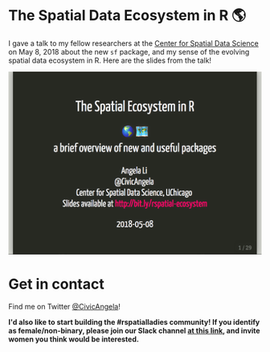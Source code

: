 # The Spatial Data Ecosystem in R 🌎

I gave a talk to my fellow researchers at the [Center for Spatial Data Science](https://spatial.uchicago.edu/) on May 8, 2018 about the new `sf` package, and my sense of the evolving spatial data ecosystem in R. Here are the slides from the talk!

[![](images/slide-title.png)](https://angela-li.github.io/slides/2018-05-08/rspatial-ecosystem.html)

Get in contact
=================
Find me on Twitter [@CivicAngela](https://twitter.com/CivicAngela)!

**I'd also like to start building the #rspatialladies community! If you identify as female/non-binary, please join our Slack channel [at this link](https://join.slack.com/t/r-spatialladies/shared_invite/enQtMzU1MTIwMjU2NzUyLTBkZjU1NDFiZGU3YzNmN2Y0Y2NiYTM2Njk2ZjI5M2IyMTNiNjI3ZDQ4MzEyMjQxNjM2YWU2ZGVkZWRiYmU1ZDM), and invite women you think would be interested.**